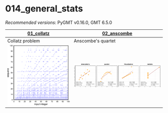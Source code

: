 # 014_general_stats

_Recommended versions_: PyGMT v0.16.0, GMT 6.5.0

| **[01_collatz](https://github.com/yvonnefroehlich/GMT_PyGMT_plotting/tree/main/014_general_stats/01_collatz/collatz_problem.py)** | **[02_anscombe](https://github.com/yvonnefroehlich/GMT_PyGMT_plotting/tree/main/014_general_stats/02_anscombe/anscombes_quartet.py)** |
| --- | --- |
| Collatz problem | Anscombe's quartet |
| <img src="https://github.com/yvonnefroehlich/gmt-pygmt-plotting/blob/main/014_general_stats/01_collatz/02_out_figs/collatz_problem.png" width="250"> | <img src="https://github.com/yvonnefroehlich/gmt-pygmt-plotting/blob/main/014_general_stats/02_anscombe/02_out_figs/anscombes_quartet.png" width="350"> |
